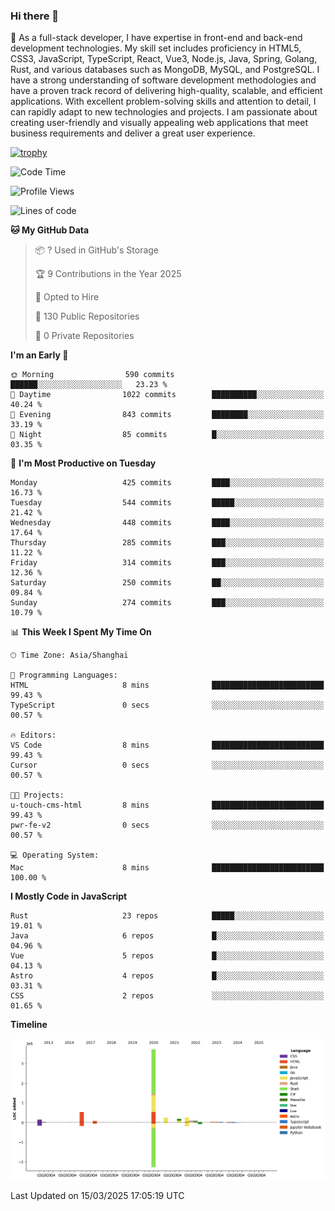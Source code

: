 ### Hi there 👋

🌱 As a full-stack developer, I have expertise in front-end and back-end development technologies. My skill set includes proficiency in HTML5, CSS3, JavaScript, TypeScript, React, Vue3, Node.js, Java, Spring, Golang, Rust, and various databases such as MongoDB, MySQL, and PostgreSQL. I have a strong understanding of software development methodologies and have a proven track record of delivering high-quality, scalable, and efficient applications. With excellent problem-solving skills and attention to detail, I can rapidly adapt to new technologies and projects. I am passionate about creating user-friendly and visually appealing web applications that meet business requirements and deliver a great user experience.

[![trophy](https://github-profile-trophy.vercel.app/?username=elton&rank=SECRET,SSS,SS,S,AAA,AA,A&theme=onedark&no-frame=true&margin-w=10)](https://github.com/ryo-ma/github-profile-trophy)

<!--START_SECTION:waka-->
![Code Time](http://img.shields.io/badge/Code%20Time-1%2C447%20hrs%203%20mins-blue)

![Profile Views](http://img.shields.io/badge/Profile%20Views-0-blue)

![Lines of code](https://img.shields.io/badge/From%20Hello%20World%20I%27ve%20Written-5.6%20million%20lines%20of%20code-blue)

**🐱 My GitHub Data** 

> 📦 ? Used in GitHub's Storage 
 > 
> 🏆 9 Contributions in the Year 2025
 > 
> 💼 Opted to Hire
 > 
> 📜 130 Public Repositories 
 > 
> 🔑 0 Private Repositories 
 > 
**I'm an Early 🐤** 

```text
🌞 Morning                590 commits         ██████░░░░░░░░░░░░░░░░░░░   23.23 % 
🌆 Daytime                1022 commits        ██████████░░░░░░░░░░░░░░░   40.24 % 
🌃 Evening                843 commits         ████████░░░░░░░░░░░░░░░░░   33.19 % 
🌙 Night                  85 commits          █░░░░░░░░░░░░░░░░░░░░░░░░   03.35 % 
```
📅 **I'm Most Productive on Tuesday** 

```text
Monday                   425 commits         ████░░░░░░░░░░░░░░░░░░░░░   16.73 % 
Tuesday                  544 commits         █████░░░░░░░░░░░░░░░░░░░░   21.42 % 
Wednesday                448 commits         ████░░░░░░░░░░░░░░░░░░░░░   17.64 % 
Thursday                 285 commits         ███░░░░░░░░░░░░░░░░░░░░░░   11.22 % 
Friday                   314 commits         ███░░░░░░░░░░░░░░░░░░░░░░   12.36 % 
Saturday                 250 commits         ██░░░░░░░░░░░░░░░░░░░░░░░   09.84 % 
Sunday                   274 commits         ███░░░░░░░░░░░░░░░░░░░░░░   10.79 % 
```


📊 **This Week I Spent My Time On** 

```text
🕑︎ Time Zone: Asia/Shanghai

💬 Programming Languages: 
HTML                     8 mins              █████████████████████████   99.43 % 
TypeScript               0 secs              ░░░░░░░░░░░░░░░░░░░░░░░░░   00.57 % 

🔥 Editors: 
VS Code                  8 mins              █████████████████████████   99.43 % 
Cursor                   0 secs              ░░░░░░░░░░░░░░░░░░░░░░░░░   00.57 % 

🐱‍💻 Projects: 
u-touch-cms-html         8 mins              █████████████████████████   99.43 % 
pwr-fe-v2                0 secs              ░░░░░░░░░░░░░░░░░░░░░░░░░   00.57 % 

💻 Operating System: 
Mac                      8 mins              █████████████████████████   100.00 % 
```

**I Mostly Code in JavaScript** 

```text
Rust                     23 repos            █████░░░░░░░░░░░░░░░░░░░░   19.01 % 
Java                     6 repos             █░░░░░░░░░░░░░░░░░░░░░░░░   04.96 % 
Vue                      5 repos             █░░░░░░░░░░░░░░░░░░░░░░░░   04.13 % 
Astro                    4 repos             █░░░░░░░░░░░░░░░░░░░░░░░░   03.31 % 
CSS                      2 repos             ░░░░░░░░░░░░░░░░░░░░░░░░░   01.65 % 
```



**Timeline**

![Lines of Code chart](https://raw.githubusercontent.com/elton/elton/main/assets/bar_graph.png)


 Last Updated on 15/03/2025 17:05:19 UTC
<!--END_SECTION:waka-->

<!--
**elton/elton** is a ✨ _special_ ✨ repository because its `README.md` (this file) appears on your GitHub profile.

Here are some ideas to get you started:

- 🔭 I’m currently working on ...
- 🌱 I’m currently learning ...
- 👯 I’m looking to collaborate on ...
- 🤔 I’m looking for help with ...
- 💬 Ask me about ...
- 📫 How to reach me: ...
- 😄 Pronouns: ...
- ⚡ Fun fact: ...
-->
